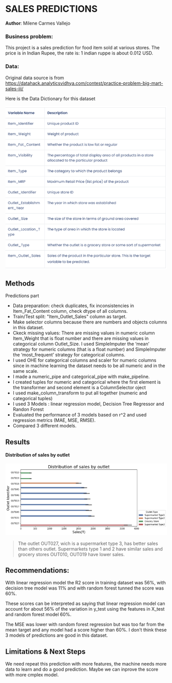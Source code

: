
# SALES PREDICTIONS 

**Author**: Milene Carmes Vallejo 

### Business problem:

This project is a sales prediction for food item sold at various stores. The price is in Indian Rupee, the rate is: 1 indian ruppe is about 0.012 USD. 


### Data:
Original data source is from https://datahack.analyticsvidhya.com/contest/practice-problem-big-mart-sales-iii/

Here is the Data Dictionary for this dataset

![sales_predictions](Picture1.png)



## Methods


Predictions part
- Data preparation: check duplicates, fix inconsistencies in Item_Fat_Content column, check dtype of all columns. 
- Train/Test split: "Item_Outlet_Sales" column as target.
- Make selector columns because there are numbers and objects columns in this dataset.
- Ckeck missing values: There are missing values in numeric column Item_Weight that is float number and there are missing values in categorical column Outlet_Size. I used SimpleImputer the ‘mean’ strategy for numeric columns (that is a float number) and SimpleImputer the ‘most_frequent’ strategy for categorical columns.
- I used OHE for categorical columns and scaler for numeric columns since in machine learning the dataset needs to be all numeric and in the same scale. 
- I made a numeric_pipe and categorical_pipe with make_pipeline. 
- I created tuples for numeric and categorical where the first element is the transformer and second element is a ColumnSelector oject
- I used make_column_transform to put all together (numeric and categorical tuples)
- I used 3 Models :  linear regression model, Decision Tree Regressor and Randon Forest 
- Evaluated the performance of 3 models based on r^2 and used regression metrics (MAE, MSE, RMSE).
- Compared 3 different models. 



## Results


#### Distribution of sales by outlet
![sales_predictions](download.png)

> The outlet OUT027, wich is a supermarket type 3, has better sales than others outlet. Supermarkets type 1 and 2 have similar sales and grocery stores OUT010, OUT019 have lower sales.



## Recommendations:

With linear regression model the R2 score in training dataset was 56%, with decision tree model was 11% and with random forest tunned the score was 60%.

These scores can be interpreted as saying that linear regression model can account for about 56% of the variation in y_test using the features in X_test and random forest model 60%.

The MSE was lower with random forest regression but was too far from the mean target and any model had a score higher than 60%. I don't think these 3 models of  predictions are good in this dataset.


## Limitations & Next Steps

We need repeat this prediction with more features, the machine needs more data to learn and do a good prediction. Maybe we can inprove the score with more cmplex model. 



